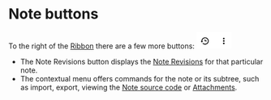 # Note buttons
To the right of the [Ribbon](Ribbon.md) there are a few more buttons: ![](Note%20buttons_image.png)

*   The Note Revisions button displays the [Note Revisions](../Notes/Note%20Revisions.md) for that particular note.
*   The contextual menu offers commands for the note or its subtree, such as import, export, viewing the [Note source code](../../Advanced%20Usage/Note%20source.md) or [Attachments](../Notes/Attachments.md).